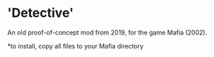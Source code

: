 # 'Detective'
An old proof-of-concept mod from 2019, for the game Mafia (2002).

*to install, copy all files to your Mafia directory
